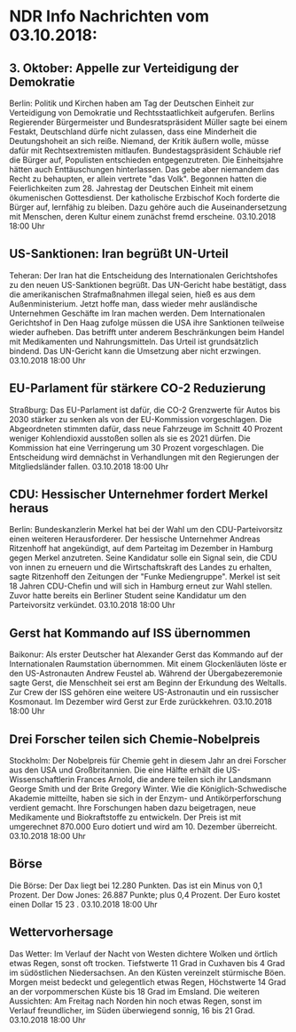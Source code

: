 # NDR Info Nachrichten vom 03.10.2018:


## 3. Oktober: Appelle zur Verteidigung der Demokratie
Berlin: Politik und Kirchen haben am Tag der Deutschen Einheit zur Verteidigung von Demokratie und Rechtsstaatlichkeit aufgerufen. Berlins Regierender Bürgermeister und Bundesratspräsident Müller sagte bei einem Festakt, Deutschland dürfe nicht zulassen, dass eine Minderheit die Deutungshoheit an sich reiße. Niemand, der Kritik äußern wolle, müsse dafür mit Rechtsextremisten mitlaufen. Bundestagspräsident Schäuble rief die Bürger auf, Populisten entschieden entgegenzutreten. Die Einheitsjahre hätten auch Enttäuschungen hinterlassen. Das gebe aber niemandem das Recht zu behaupten, er allein vertrete "das Volk". Begonnen hatten die Feierlichkeiten zum 28. Jahrestag der Deutschen Einheit mit einem ökumenischen Gottesdienst. Der katholische Erzbischof Koch forderte die Bürger auf, lernfähig zu bleiben. Dazu gehöre auch die Auseinandersetzung mit Menschen, deren Kultur einem zunächst fremd erscheine. 03.10.2018 18:00 Uhr 

## US-Sanktionen: Iran begrüßt UN-Urteil
Teheran: Der Iran hat die Entscheidung des Internationalen Gerichtshofes zu den neuen US-Sanktionen begrüßt. Das UN-Gericht habe bestätigt, dass die amerikanischen Strafmaßnahmen illegal seien, hieß es aus dem Außenministerium. Jetzt hoffe man, dass wieder mehr ausländische Unternehmen Geschäfte im Iran machen werden. Dem Internationalen Gerichtshof in Den Haag zufolge müssen die USA ihre Sanktionen teilweise wieder aufheben. Das betrifft unter anderem Beschränkungen beim Handel mit Medikamenten und Nahrungsmitteln. Das Urteil ist grundsätzlich bindend. Das UN-Gericht kann die Umsetzung aber nicht erzwingen. 03.10.2018 18:00 Uhr 

## EU-Parlament für stärkere CO-2 Reduzierung
Straßburg: Das EU-Parlament ist dafür, die CO-2 Grenzwerte für Autos bis 2030 stärker zu senken als von der EU-Kommission vorgeschlagen. Die Abgeordneten stimmten dafür, dass neue Fahrzeuge im Schnitt 40 Prozent weniger Kohlendioxid ausstoßen sollen als sie es 2021 dürfen. Die Kommission hat eine Verringerung um 30 Prozent vorgeschlagen. Die Entscheidung wird demnächst in Verhandlungen mit den Regierungen der Mitgliedsländer fallen. 03.10.2018 18:00 Uhr 

## CDU: Hessischer Unternehmer fordert Merkel heraus
Berlin: Bundeskanzlerin Merkel hat bei der Wahl um den CDU-Parteivorsitz einen weiteren Herausforderer. Der hessische Unternehmer Andreas Ritzenhoff hat angekündigt, auf dem Parteitag im Dezember in Hamburg gegen Merkel anzutreten. Seine Kandidatur solle ein Signal sein, die CDU von innen zu erneuern und die Wirtschaftskraft des Landes zu erhalten, sagte Ritzenhoff den Zeitungen der "Funke Mediengruppe". Merkel ist seit 18 Jahren CDU-Chefin und will sich in Hamburg erneut zur Wahl stellen. Zuvor hatte bereits ein Berliner Student seine Kandidatur um den Parteivorsitz verkündet. 03.10.2018 18:00 Uhr 

## Gerst hat Kommando auf ISS übernommen
Baikonur:	Als erster Deutscher hat Alexander Gerst das Kommando auf der Internationalen Raumstation übernommen. Mit einem Glockenläuten löste er den US-Astronauten Andrew Feustel ab. Während der Übergabezeremonie sagte Gerst, die Menschheit sei erst am Beginn der Erkundung des Weltalls. Zur Crew der ISS gehören eine weitere US-Astronautin und ein russischer Kosmonaut. Im Dezember wird Gerst zur Erde zurückkehren. 03.10.2018 18:00 Uhr 

## Drei Forscher teilen sich Chemie-Nobelpreis
Stockholm:	Der Nobelpreis für Chemie geht in diesem Jahr an drei Forscher aus den USA und Großbritannien. Die eine Hälfte erhält die US-Wissenschaftlerin Frances Arnold, die andere teilen sich ihr Landsmann George Smith und der Brite Gregory Winter. Wie die Königlich-Schwedische Akademie mitteilte, haben sie sich in der Enzym- und Antikörperforschung verdient gemacht. Ihre Forschungen haben dazu beigetragen, neue Medikamente und Biokraftstoffe zu entwickeln. Der Preis ist mit umgerechnet 870.000 Euro dotiert und wird am 10. Dezember überreicht. 03.10.2018 18:00 Uhr 

## Börse
Die Börse: Der Dax liegt bei  12.280  Punkten. Das ist ein Minus von  0,1  Prozent. Der Dow Jones:  26.887  Punkte; plus  0,4  Prozent. Der Euro kostet einen Dollar  15 23 . 03.10.2018 18:00 Uhr 

## Wettervorhersage
Das Wetter: Im Verlauf der Nacht von Westen dichtere Wolken und örtlich etwas Regen, sonst oft trocken. Tiefstwerte 11 Grad in Cuxhaven bis 4 Grad im südöstlichen Niedersachsen. An den Küsten vereinzelt stürmische Böen. Morgen meist bedeckt und gelegentlich etwas Regen, Höchstwerte 14 Grad an der vorpommerschen Küste bis 18 Grad im Emsland. Die weiteren Aussichten: Am Freitag nach Norden hin noch etwas Regen, sonst im Verlauf freundlicher, im Süden überwiegend sonnig, 16 bis 21 Grad. 03.10.2018 18:00 Uhr 
